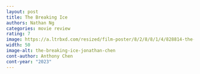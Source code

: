 ```yaml
---
layout: post
title: The Breaking Ice
authors: Nathan Ng
categories: movie review
rating: 7
image: https://a.ltrbxd.com/resized/film-poster/8/2/8/8/1/4/828814-the-breaking-ice-0-2000-0-3000-crop.jpg?v=deeb36738d
width: 50
image-alt: the-breaking-ice-jonathan-chen
cont-author: Anthony Chen
cont-year: "2023"
---
```

